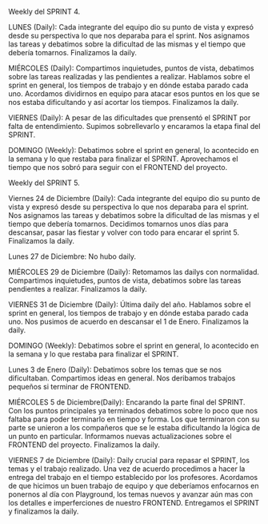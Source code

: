 Weekly del SPRINT 4.

LUNES (Daily): Cada integrante del equipo dio su punto de vista y expresó desde su perspectiva lo que nos deparaba para el sprint.
Nos asignamos las tareas y debatimos sobre la dificultad de las mismas y el tiempo que debería tomarnos. Finalizamos la daily.

MIÉRCOLES (Daily): Compartimos inquietudes, puntos de vista, debatimos sobre las tareas realizadas y las pendientes a realizar.
Hablamos sobre el sprint en general, los tiempos de trabajo y en dónde estaba parado cada uno. Acordamos dividirnos en equipo para atacar esos puntos en los que se nos estaba dificultando y así acortar los tiempos.
Finalizamos la daily.

VIERNES (Daily): A pesar de las dificultades que prensentó el SPRINT por falta de entendimiento. Supimos sobrellevarlo y encaramos la etapa final del SPRINT.

DOMINGO (Weekly): Debatimos sobre el sprint en general, lo acontecido en la semana y lo que restaba para finalizar el SPRINT. Aprovechamos el tiempo que nos sobró para seguir con el FRONTEND del proyecto.

Weekly del SPRINT 5.

Viernes 24 de Diciembre (Daily): Cada integrante del equipo dio su punto de vista y expresó desde su perspectiva lo que nos deparaba para el sprint.
Nos asignamos las tareas y debatimos sobre la dificultad de las mismas y el tiempo que debería tomarnos.
Decidimos tomarnos unos días para descansar, pasar las fiestar y volver con todo para encarar el sprint 5.
Finalizamos la daily.

Lunes 27 de Diciembre: No hubo daily.

MIÉRCOLES 29 de Diciembre (Daily): Retomamos las dailys con normalidad.
Compartimos inquietudes, puntos de vista, debatimos sobre las tareas pendientes a realizar.
Finalizamos la daily.

VIERNES 31 de Diciembre (Daily): Última daily del año.
Hablamos sobre el sprint en general, los tiempos de trabajo y en dónde estaba parado cada uno.
Nos pusimos de acuerdo en descansar el 1 de Enero.
Finalizamos la daily.

DOMINGO (Weekly): Debatimos sobre el sprint en general, lo acontecido en la semana y lo que restaba para finalizar el SPRINT.

Lunes 3 de Enero (Daily): Debatimos sobre los temas que se nos dificultaban. Compartimos ideas en general.
Nos deribamos trabajos pequeños si terminar de FRONTEND.

MIÉRCOLES 5 de Diciembre(Daily): Encarando la parte final del SPRINT. Con los puntos principales ya terminados debatimos sobre lo poco que nos faltaba para poder terminarlo
en tiempo y forma. Los que terminaron con su parte se unieron a los compañeros que se le estaba dificultando la lógica de un punto en particular.
Informamos nuevas actualizaciones sobre el FRONTEND del proyecto.
Finalizamos la daily.

VIERNES 7 de Diciembre (Daily): Daily crucial para repasar el SPRINT, los temas y el trabajo realizado. Una vez de acuerdo procedimos a hacer la entrega del trabajo en el tiempo
establecido por los profesores. Acordamos de que hicimos un buen trabajo de equipo y que deberíamos enfocarnos en ponernos al día con Playground, los temas nuevos
y avanzar aún mas con los detalles e imperferciones de nuestro FRONTEND.
Entregamos el SPRINT y finalizamos la daily.





